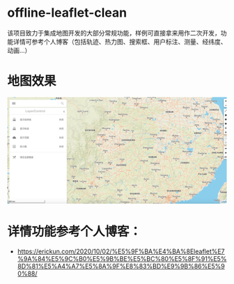 # offline-leaflet-clean
该项目致力于集成地图开发的大部分常规功能，样例可直接拿来用作二次开发，功能详情可参考个人博客（包括轨迹、热力图、搜索框、用户标注、测量、经纬度、动画...）
# 地图效果
<img src="pic1.png" alt="image" style="zoom:50%;" />


# 详情功能参考个人博客：
* https://erickun.com/2020/10/02/%E5%9F%BA%E4%BA%8Eleaflet%E7%9A%84%E5%9C%B0%E5%9B%BE%E5%BC%80%E5%8F%91%E5%8D%81%E5%A4%A7%E5%8A%9F%E8%83%BD%E9%9B%86%E5%90%88/
